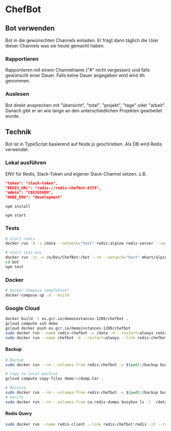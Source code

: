 # ChefBot

## Bot verwenden

Bot in die gewünschten Channels einladen. Er frägt dann täglich die User dieser Channels was sie heute gemacht haben.

### Rapportieren

Rapportieren mit einem Channelname ("#" nicht vergessen) und falls gewünscht einer Dauer. Falls keine Dauer angegeben wird wird 4h genommen.

### Auslesen

Bot direkt ansprechen mit "übersicht", "total", "projekt", "tage" oder "arbeit". Danach gibt er an wie lange an den unterschiedlichen Projekten gearbeitet wurde.


## Technik

Bot ist in TypeScript basierend auf Node.js geschrieben. Als DB wird Redis verwendet.

### Lokal ausführen

ENV für Redis, Slack-Token und eigener Slack-Channel setzen.
z.B.

```json
"token": "slack-token",
"REDIS_URL": "redis://redis-chefbot:6379",
"admin": "C0XJG50EN",
"NODE_ENV": "development"
```

`npm install`

`npm start`

### Tests

```bash
# Start redis
docker run -d -v /data --network="host" redis:alpine redis-server --save 900 1

# Start test env
docker run -it -v /e/Dev/ChefBot:/bot --rm --network="host" mhart/alpine-node sh
cd bot
npm test
```

### Docker

```bash
# Docker Compose (empfohlen)
docker-compose up -d --build
```

### Google Cloud

```bash
docker build -t eu.gcr.io/demoinstances-1289/chefbot .
gcloud compute ssh demo
gcloud docker push eu.gcr.io/demoinstances-1289/chefbot
sudo docker run --name redis-chefbot -v /data -d --restart=always redis:alpine redis-server --save 900 1
sudo docker run --name chefbot -d --restart=always --link redis-chefbot:redis -e "token=slack-token" eu.gcr.io/demoinstances-1289/chefbot
```

#### Backup

```bash
# Backup
sudo docker run --rm --volumes-from redis-chefbot -v $(pwd):/backup busybox tar cvf /backup/dump.tar /data

# Copy to local machine
gcloud compute copy-files demo:~/dump.tar .

# Restore
sudo docker run --rm --volumes-from redis-chefbot -v $(pwd):/backup busybox tar xvf /backup/dump.tar
# Verify
sudo docker run --rm --volumes-from ca.redis-dumps busybox ls -l  /data
```

#### Redis Query

```bash
sudo docker run --name redis-client --link redis-chefbot:redis -it --rm redis:alpine redis-cli -h redis
```